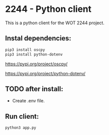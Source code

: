 # 2244 - Python client

This is a python client for the WOT 2244 project.

## Instal dependencies:

```Bash
pip3 install oscpy
pip3 install python-dotenv
```

https://pypi.org/project/oscpy/

https://pypi.org/project/python-dotenv/

## TODO after install:

- Create .env file.

## Run client:

```Bash
python3 app.py
```
